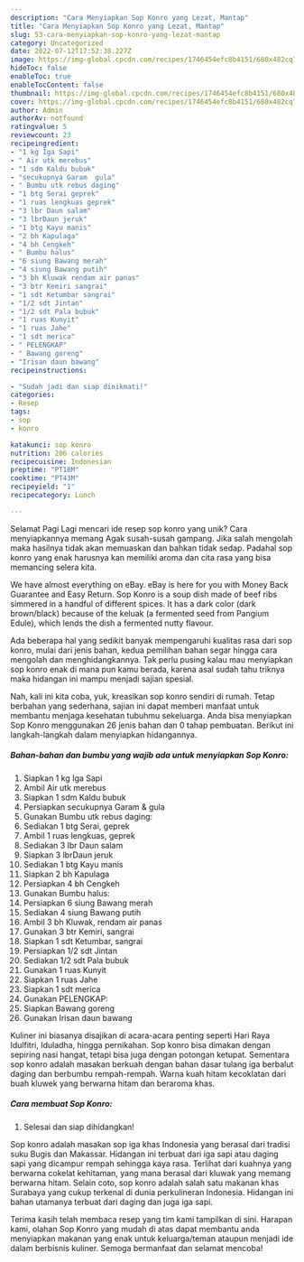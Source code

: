 ```yaml
---
description: "Cara Menyiapkan Sop Konro yang Lezat, Mantap"
title: "Cara Menyiapkan Sop Konro yang Lezat, Mantap"
slug: 53-cara-menyiapkan-sop-konro-yang-lezat-mantap
category: Uncategorized
date: 2022-07-12T17:52:38.227Z
image: https://img-global.cpcdn.com/recipes/1746454efc8b4151/680x482cq70/sop-konro-foto-resep-utama.jpg
hideToc: false
enableToc: true
enableTocContent: false
thumbnail: https://img-global.cpcdn.com/recipes/1746454efc8b4151/680x482cq70/sop-konro-foto-resep-utama.jpg
cover: https://img-global.cpcdn.com/recipes/1746454efc8b4151/680x482cq70/sop-konro-foto-resep-utama.jpg
author: Admin
authorAv: notfound
ratingvalue: 5
reviewcount: 23
recipeingredient:
- "1 kg Iga Sapi"
- " Air utk merebus"
- "1 sdm Kaldu bubuk"
- "secukupnya Garam  gula"
- " Bumbu utk rebus daging"
- "1 btg Serai geprek"
- "1 ruas lengkuas geprek"
- "3 lbr Daun salam"
- "3 lbrDaun jeruk"
- "1 btg Kayu manis"
- "2 bh Kapulaga"
- "4 bh Cengkeh"
- " Bumbu halus"
- "6 siung Bawang merah"
- "4 siung Bawang putih"
- "3 bh Kluwak rendam air panas"
- "3 btr Kemiri sangrai"
- "1 sdt Ketumbar sangrai"
- "1/2 sdt Jintan"
- "1/2 sdt Pala bubuk"
- "1 ruas Kunyit"
- "1 ruas Jahe"
- "1 sdt merica"
- " PELENGKAP"
- " Bawang goreng"
- "Irisan daun bawang"
recipeinstructions:

- "Sudah jadi dan siap dinikmati!"
categories:
- Resep
tags:
- sop
- konro

katakunci: sop konro 
nutrition: 206 calories
recipecuisine: Indonesian
preptime: "PT18M"
cooktime: "PT43M"
recipeyield: "1"
recipecategory: Lunch

---
```



Selamat Pagi Lagi mencari ide resep sop konro yang unik? Cara menyiapkannya memang Agak susah-susah gampang. Jika salah mengolah maka hasilnya tidak akan memuaskan dan bahkan tidak sedap. Padahal sop konro yang enak harusnya kan memiliki aroma dan cita rasa yang bisa memancing selera kita.


We have almost everything on eBay. eBay is here for you with Money Back Guarantee and Easy Return. Sop Konro is a soup dish made of beef ribs simmered in a handful of different spices. It has a dark color (dark brown/black) because of the keluak (a fermented seed from Pangium Edule), which lends the dish a fermented nutty flavour.

Ada beberapa hal yang sedikit banyak mempengaruhi kualitas rasa dari sop konro, mulai dari jenis bahan, kedua pemilihan bahan segar hingga cara mengolah dan menghidangkannya. Tak perlu pusing kalau mau menyiapkan sop konro enak di mana pun kamu berada, karena asal sudah tahu triknya maka hidangan ini mampu menjadi sajian spesial.


Nah, kali ini kita coba, yuk, kreasikan sop konro sendiri di rumah. Tetap berbahan yang sederhana, sajian ini dapat memberi manfaat untuk membantu menjaga kesehatan tubuhmu sekeluarga. Anda bisa menyiapkan Sop Konro menggunakan 26 jenis bahan dan 0 tahap pembuatan. Berikut ini langkah-langkah dalam menyiapkan hidangannya.

<!--inarticleads1-->

##### Bahan-bahan dan bumbu yang wajib ada untuk menyiapkan Sop Konro:

1. Siapkan 1 kg Iga Sapi
1. Ambil  Air utk merebus
1. Siapkan 1 sdm Kaldu bubuk
1. Persiapkan secukupnya Garam &amp; gula
1. Gunakan  Bumbu utk rebus daging:
1. Sediakan 1 btg Serai, geprek
1. Ambil 1 ruas lengkuas, geprek
1. Sediakan 3 lbr Daun salam
1. Siapkan 3 lbrDaun jeruk
1. Sediakan 1 btg Kayu manis
1. Siapkan 2 bh Kapulaga
1. Persiapkan 4 bh Cengkeh
1. Gunakan  Bumbu halus:
1. Persiapkan 6 siung Bawang merah
1. Sediakan 4 siung Bawang putih
1. Ambil 3 bh Kluwak, rendam air panas
1. Gunakan 3 btr Kemiri, sangrai
1. Siapkan 1 sdt Ketumbar, sangrai
1. Persiapkan 1/2 sdt Jintan
1. Sediakan 1/2 sdt Pala bubuk
1. Gunakan 1 ruas Kunyit
1. Siapkan 1 ruas Jahe
1. Siapkan 1 sdt merica
1. Gunakan  PELENGKAP:
1. Siapkan  Bawang goreng
1. Gunakan Irisan daun bawang


Kuliner ini biasanya disajikan di acara-acara penting seperti Hari Raya Idulfitri, Iduladha, hingga pernikahan. Sop konro bisa dimakan dengan sepiring nasi hangat, tetapi bisa juga dengan potongan ketupat. Sementara sop konro adalah masakan berkuah dengan bahan dasar tulang iga berbalut daging dan berbumbu rempah-rempah. Warna kuah hitam kecoklatan dari buah kluwek yang berwarna hitam dan beraroma khas. 

<!--inarticleads2-->

##### Cara membuat Sop Konro:


1. Selesai dan siap dihidangkan!

Sop konro adalah masakan sop iga khas Indonesia yang berasal dari tradisi suku Bugis dan Makassar. Hidangan ini terbuat dari iga sapi atau daging sapi yang dicampur rempah sehingga kaya rasa. Terlihat dari kuahnya yang berwarna cokelat kehitaman, yang mana berasal dari kluwak yang memang berwarna hitam. Selain coto, sop konro adalah salah satu makanan khas Surabaya yang cukup terkenal di dunia perkulineran Indonesia. Hidangan ini bahan utamanya terbuat dari daging dan juga iga sapi. 

Terima kasih telah membaca resep yang tim kami tampilkan di sini. Harapan kami, olahan Sop Konro yang mudah di atas dapat membantu anda menyiapkan makanan yang enak untuk keluarga/teman ataupun menjadi ide dalam berbisnis kuliner. Semoga bermanfaat dan selamat mencoba!
